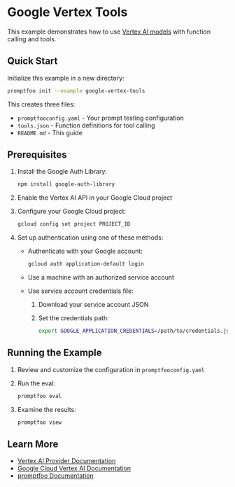 # Google Vertex Tools

This example demonstrates how to use [Vertex AI models](https://www.promptfoo.dev/docs/providers/vertex/) with function calling and tools.

## Quick Start

Initialize this example in a new directory:

```sh
promptfoo init --example google-vertex-tools
```

This creates three files:

- `promptfooconfig.yaml` - Your prompt testing configuration
- `tools.json` - Function definitions for tool calling
- `README.md` - This guide

## Prerequisites

1. Install the Google Auth Library:

   ```sh
   npm install google-auth-library
   ```

2. Enable the Vertex AI API in your Google Cloud project

3. Configure your Google Cloud project:

   ```sh
   gcloud config set project PROJECT_ID
   ```

4. Set up authentication using one of these methods:

   - Authenticate with your Google account:

     ```sh
     gcloud auth application-default login
     ```

   - Use a machine with an authorized service account
   - Use service account credentials file:

     1. Download your service account JSON
     2. Set the credentials path:

        ```sh
        export GOOGLE_APPLICATION_CREDENTIALS=/path/to/credentials.json
        ```

## Running the Example

1. Review and customize the configuration in `promptfooconfig.yaml`

2. Run the eval:

   ```sh
   promptfoo eval
   ```

3. Examine the results:

   ```sh
   promptfoo view
   ```

## Learn More

- [Vertex AI Provider Documentation](https://www.promptfoo.dev/docs/providers/vertex/)
- [Google Cloud Vertex AI Documentation](https://cloud.google.com/vertex-ai/docs)
- [promptfoo Documentation](https://www.promptfoo.dev/docs/)
